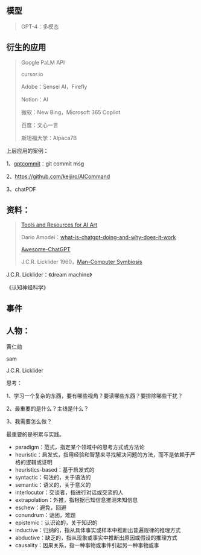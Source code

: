 ## 模型

> GPT-4：多模态



## 衍生的应用

> Google PaLM API
>
> cursor.io
>
> Adobe：Sensei AI，Firefly
>
> Notion：AI
>
> 微软：New Bing，Microsoft 365 Copilot
>
> 百度：文心一言
>
> 斯坦福大学：Alpaca7B

上层应用的案例：

1、[gptcommit](https://github.com/zurawiki/gptcommit)：git commit msg

2、https://github.com/keijiro/AICommand

3、chatPDF



## 资料：

> [Tools and Resources for AI Art](https://pharmapsychotic.com/tools.html)
>
> Dario Amodei：[what-is-chatgpt-doing-and-why-does-it-work](https://writings.stephenwolfram.com/2023/02/what-is-chatgpt-doing-and-why-does-it-work/)
>
> [Awesome-ChatGPT](https://github.com/dalinvip/Awesome-ChatGPT)
>
> J.C.R. Licklider 1960，[Man-Computer Symbiosis](https://groups.csail.mit.edu/medg/people/psz/Licklider.html)



J.C.R. Licklider：《dream machine》

《认知神经科学》

## 事件



## 人物：

黄仁勋

sam

J.C.R. Licklider











思考：

1、学习一个复杂的东西，要有哪些视角？要读哪些东西？要排除哪些干扰？

2、最重要的是什么？主线是什么？

3、我需要怎么做？



最重要的是积累与实践。







- paradigm：范式，指定某个领域中的思考方式或方法论
- heuristic：启发式，指用经验和智慧来寻找解决问题的方法，而不是依赖于严格的逻辑或证明
- heuristics-based：基于启发式的
- syntactic：句法的，关于语法的
- semantic：语义的，关于意义的
- interlocutor：交谈者，指进行对话或交流的人
- extrapolation：外推，指根据已知信息推测未知信息
- eschew：避免，回避
- conundrum：谜团，难题
- epistemic：认识论的，关于知识的
- inductive：归纳的，指从具体事实或样本中推断出普遍规律的推理方式
- abductive：缺乏的，指从现象或事实中推断出原因或假设的推理方式
- causality：因果关系，指一种事物或事件引起另一种事物或事

